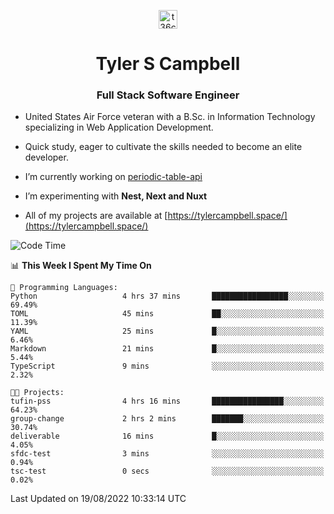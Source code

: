 <p align="center">
<a href="https://www.linkedin.com/in/t36campbell" target="blank"><img align="center" src="https://ik.imagekit.io/t36campbell/Portfolio/linkedin.png.original_m8bbGgPh6.png" alt="t36campbell" height="30" width="30" /></a>
</p>
<h1 align="center">Tyler S Campbell</h1>
<h3 align="center">Full Stack Software Engineer</h3>

* United States Air Force veteran with a B.Sc. in Information Technology specializing in Web Application Development. 

* Quick study, eager to cultivate the skills needed to become an elite developer.

* I’m currently working on [periodic-table-api](https://github.com/t36campbell/periodic-table-api)

* I’m experimenting with **Nest, Next and Nuxt**

* All of my projects are available at [https://tylercampbell.space/](https://tylercampbell.space/)

<!--START_SECTION:waka-->
![Code Time](http://img.shields.io/badge/Code%20Time-208%20hrs%205%20mins-blue)

📊 **This Week I Spent My Time On** 

```text
💬 Programming Languages: 
Python                   4 hrs 37 mins       █████████████████░░░░░░░░   69.49% 
TOML                     45 mins             ██░░░░░░░░░░░░░░░░░░░░░░░   11.39% 
YAML                     25 mins             █░░░░░░░░░░░░░░░░░░░░░░░░   6.46% 
Markdown                 21 mins             █░░░░░░░░░░░░░░░░░░░░░░░░   5.44% 
TypeScript               9 mins              ░░░░░░░░░░░░░░░░░░░░░░░░░   2.32%

🐱‍💻 Projects: 
tufin-pss                4 hrs 16 mins       ████████████████░░░░░░░░░   64.23% 
group-change             2 hrs 2 mins        ███████░░░░░░░░░░░░░░░░░░   30.74% 
deliverable              16 mins             █░░░░░░░░░░░░░░░░░░░░░░░░   4.05% 
sfdc-test                3 mins              ░░░░░░░░░░░░░░░░░░░░░░░░░   0.94% 
tsc-test                 0 secs              ░░░░░░░░░░░░░░░░░░░░░░░░░   0.02%

```


 Last Updated on 19/08/2022 10:33:14 UTC
<!--END_SECTION:waka-->
